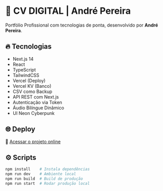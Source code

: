 # 🚀 CV DIGITAL | André Pereira

Portfólio Profissional com tecnologias de ponta, desenvolvido por **André Pereira**.

## 🔥 Tecnologias
- Next.js 14
- React
- TypeScript
- TailwindCSS
- Vercel (Deploy)
- Vercel KV (Banco)
- CSV como Backup
- API REST com Next.js
- Autenticação via Token
- Áudio Bilíngue Dinâmico
- UI Neon Cyberpunk

## 🌐 Deploy
🔗 [Acessar o projeto online](https://cv-digital.vercel.app)

## ⚙️ Scripts
```bash
npm install    # Instala dependências
npm run dev    # Ambiente local
npm run build  # Build de produção
npm run start  # Rodar produção local